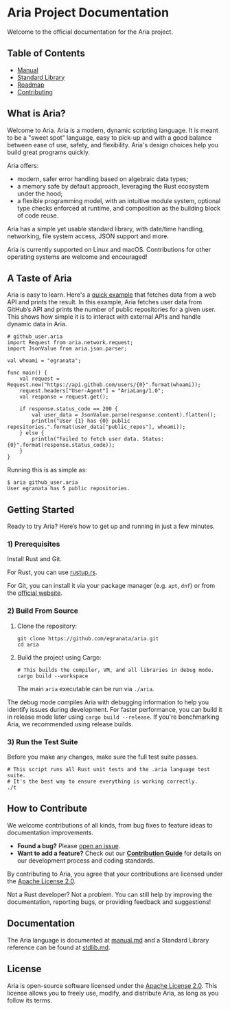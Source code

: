 # Aria Project Documentation

Welcome to the official documentation for the Aria project.

## Table of Contents

*   [Manual](manual.md)
*   [Standard Library](stdlib.md)
*   [Roadmap](ROADMAP.md)
*   [Contributing](CONTRIBUTING.md)

## What is Aria?

Welcome to Aria. Aria is a modern, dynamic scripting language. It is meant to be a "sweet spot" language, easy to pick-up and with a good balance between ease of use, safety, and flexibility. Aria's design choices help you build great programs quickly.

Aria offers:
- modern, safer error handling based on algebraic data types;
- a memory safe by default approach, leveraging the Rust ecosystem under the hood;
- a flexible programming model, with an intuitive module system, optional type checks enforced at runtime, and composition as the building block of code reuse.

Aria has a simple yet usable standard library, with date/time handling, networking, file system access, JSON support and more.

Aria is currently supported on Linux and macOS. Contributions for other operating systems are welcome and encouraged!

## A Taste of Aria

Aria is easy to learn. Here's a [quick example](https://github.com/egranata/aria/examples/github_user.aria) that fetches data from a web API and prints the result. In this example, Aria fetches user data from GitHub’s API and prints the number of public repositories for a given user. This shows how simple it is to interact with external APIs and handle dynamic data in Aria.

```aria
# github_user.aria
import Request from aria.network.request;
import JsonValue from aria.json.parser;

val whoami = "egranata";

func main() {
    val request = Request.new("https://api.github.com/users/{0}".format(whoami));
    request.headers["User-Agent"] = "AriaLang/1.0";
    val response = request.get();

    if response.status_code == 200 {
        val user_data = JsonValue.parse(response.content).flatten();
        println("User {1} has {0} public repositories.".format(user_data["public_repos"], whoami));
    } else {
        println("Failed to fetch user data. Status: {0}".format(response.status_code));
    }
}
```

Running this is as simple as:
```shell
$ aria github_user.aria
User egranata has 5 public repositories.
```

## Getting Started
Ready to try Aria? Here’s how to get up and running in just a few minutes.

### 1) Prerequisites
Install Rust and Git.

For Rust, you can use [rustup.rs](https://rustup.rs/).

For Git, you can install it via your package manager (e.g. `apt`, `dnf`) or from the [official website](https://git-scm.com/downloads).

### 2) Build From Source

1.  Clone the repository:
    ```shell
    git clone https://github.com/egranata/aria.git
    cd aria
    ```
2.  Build the project using Cargo:
    ```shell
    # This builds the compiler, VM, and all libraries in debug mode.
    cargo build --workspace
    ```
    The main `aria` executable can be run via `./aria`.

The debug mode compiles Aria with debugging information to help you identify issues during development. For faster performance, you can build it in release mode later using `cargo build --release`. If you're benchmarking Aria, we recommended using release builds.

### 3) Run the Test Suite

Before you make any changes, make sure the full test suite passes.

```shell
# This script runs all Rust unit tests and the .aria language test suite.
# It's the best way to ensure everything is working correctly.
./t
```

## How to Contribute

We welcome contributions of all kinds, from bug fixes to feature ideas to documentation improvements.

*   **Found a bug?** Please [open an issue](https://github.com/egranata/aria/issues).
*   **Want to add a feature?** Check out our [**Contribution Guide**](https://egranata.github.io/aria/CONTRIBUTING.md) for details on our development process and coding standards.

By contributing to Aria, you agree that your contributions are licensed under the [Apache License 2.0](https://www.apache.org/licenses/LICENSE-2.0.txt).

Not a Rust developer? Not a problem. You can still help by improving the documentation, reporting bugs, or providing feedback and suggestions!

## Documentation

The Aria language is documented at [manual.md](https://egranata.github.io/aria/manual.md) and a Standard Library reference can be found at [stdlib.md](https://egranata.github.io/aria/stdlib.md).

## License

Aria is open-source software licensed under the [Apache License 2.0](https://www.apache.org/licenses/LICENSE-2.0.txt). This license allows you to freely use, modify, and distribute Aria, as long as you follow its terms.